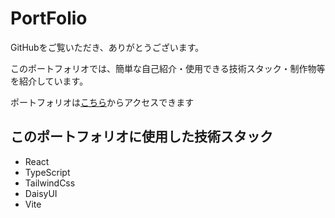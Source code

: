 # PortFolio
GitHubをご覧いただき、ありがとうございます。

このポートフォリオでは、簡単な自己紹介・使用できる技術スタック・制作物等を紹介しています。

ポートフォリオは[こちら](https://portfolio.ryfiii.com/)からアクセスできます

## このポートフォリオに使用した技術スタック
- React
- TypeScript
- TailwindCss
- DaisyUI
- Vite
